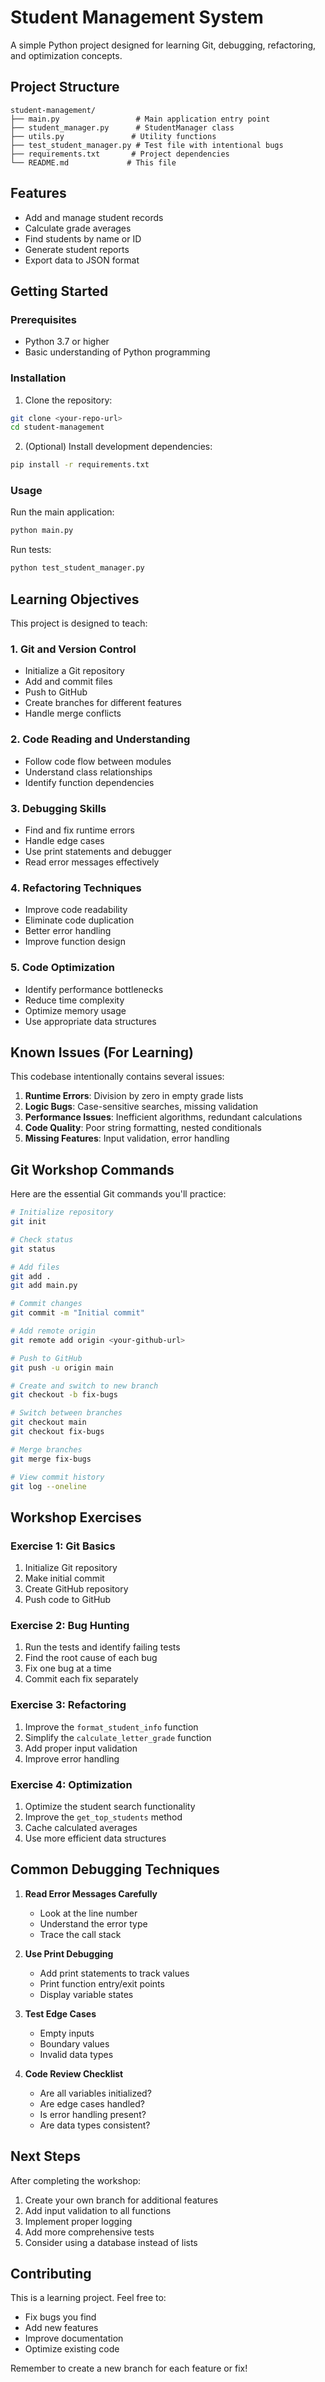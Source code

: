 # Student Management System

A simple Python project designed for learning Git, debugging, refactoring, and optimization concepts.

## Project Structure

```
student-management/
├── main.py                 # Main application entry point
├── student_manager.py      # StudentManager class
├── utils.py               # Utility functions
├── test_student_manager.py # Test file with intentional bugs
├── requirements.txt       # Project dependencies
└── README.md             # This file
```

## Features

- Add and manage student records
- Calculate grade averages
- Find students by name or ID
- Generate student reports
- Export data to JSON format

## Getting Started

### Prerequisites

- Python 3.7 or higher
- Basic understanding of Python programming

### Installation

1. Clone the repository:
```bash
git clone <your-repo-url>
cd student-management
```

2. (Optional) Install development dependencies:
```bash
pip install -r requirements.txt
```

### Usage

Run the main application:
```bash
python main.py
```

Run tests:
```bash
python test_student_manager.py
```

## Learning Objectives

This project is designed to teach:

### 1. Git and Version Control
- Initialize a Git repository
- Add and commit files
- Push to GitHub
- Create branches for different features
- Handle merge conflicts

### 2. Code Reading and Understanding
- Follow code flow between modules
- Understand class relationships
- Identify function dependencies

### 3. Debugging Skills
- Find and fix runtime errors
- Handle edge cases
- Use print statements and debugger
- Read error messages effectively

### 4. Refactoring Techniques
- Improve code readability
- Eliminate code duplication
- Better error handling
- Improve function design

### 5. Code Optimization
- Identify performance bottlenecks
- Reduce time complexity
- Optimize memory usage
- Use appropriate data structures

## Known Issues (For Learning)

This codebase intentionally contains several issues:

1. **Runtime Errors**: Division by zero in empty grade lists
2. **Logic Bugs**: Case-sensitive searches, missing validation
3. **Performance Issues**: Inefficient algorithms, redundant calculations
4. **Code Quality**: Poor string formatting, nested conditionals
5. **Missing Features**: Input validation, error handling

## Git Workshop Commands

Here are the essential Git commands you'll practice:

```bash
# Initialize repository
git init

# Check status
git status

# Add files
git add .
git add main.py

# Commit changes
git commit -m "Initial commit"

# Add remote origin
git remote add origin <your-github-url>

# Push to GitHub
git push -u origin main

# Create and switch to new branch
git checkout -b fix-bugs

# Switch between branches
git checkout main
git checkout fix-bugs

# Merge branches
git merge fix-bugs

# View commit history
git log --oneline
```

## Workshop Exercises

### Exercise 1: Git Basics
1. Initialize Git repository
2. Make initial commit
3. Create GitHub repository
4. Push code to GitHub

### Exercise 2: Bug Hunting
1. Run the tests and identify failing tests
2. Find the root cause of each bug
3. Fix one bug at a time
4. Commit each fix separately

### Exercise 3: Refactoring
1. Improve the `format_student_info` function
2. Simplify the `calculate_letter_grade` function
3. Add proper input validation
4. Improve error handling

### Exercise 4: Optimization
1. Optimize the student search functionality
2. Improve the `get_top_students` method
3. Cache calculated averages
4. Use more efficient data structures

## Common Debugging Techniques

1. **Read Error Messages Carefully**
   - Look at the line number
   - Understand the error type
   - Trace the call stack

2. **Use Print Debugging**
   - Add print statements to track values
   - Print function entry/exit points
   - Display variable states

3. **Test Edge Cases**
   - Empty inputs
   - Boundary values
   - Invalid data types

4. **Code Review Checklist**
   - Are all variables initialized?
   - Are edge cases handled?
   - Is error handling present?
   - Are data types consistent?

## Next Steps

After completing the workshop:
1. Create your own branch for additional features
2. Add input validation to all functions
3. Implement proper logging
4. Add more comprehensive tests
5. Consider using a database instead of lists

## Contributing

This is a learning project. Feel free to:
- Fix bugs you find
- Add new features
- Improve documentation
- Optimize existing code

Remember to create a new branch for each feature or fix!
